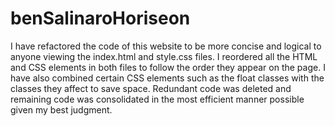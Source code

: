 # benSalinaroHoriseon

I have refactored the code of this website to be more concise and
logical to anyone viewing the index.html and style.css files. I 
reordered all the HTML and CSS elements in both files to follow
the order they appear on the page. I have also combined certain CSS
elements such as the float classes with the classes they affect to
save space. Redundant code was deleted and remaining code was consolidated
in the most efficient manner possible given my best judgment.

